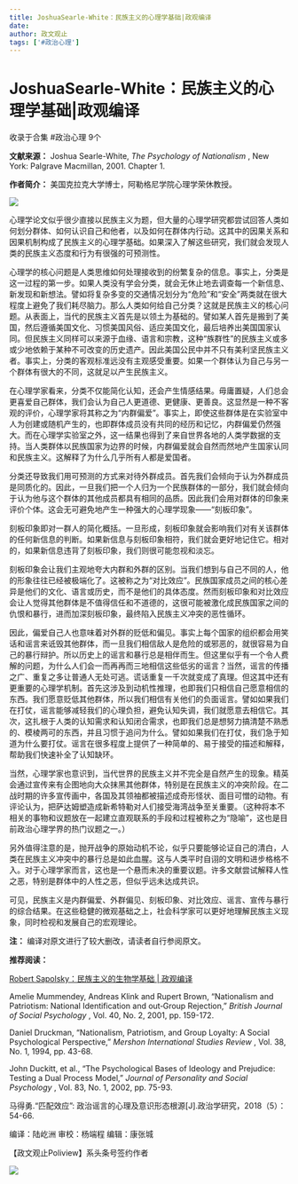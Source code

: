 ```yaml
---
title: JoshuaSearle-White：民族主义的心理学基础|政观编译
date: 
author: 政文观止
tags: ['#政治心理']
---
```

# JoshuaSearle-White：民族主义的心理学基础|政观编译


收录于合集 #政治心理 9个

**文献来源：** Joshua Searle-White, _The Psychology of Nationalism_ , New York:
Palgrave Macmillan, 2001. Chapter 1.

  

 **作者简介：** 美国克拉克大学博士，阿勒格尼学院心理学荣休教授。

![](/images/241/2.jpeg)

  

心理学论文似乎很少直接以民族主义为题，但大量的心理学研究都尝试回答人类如何划分群体、如何认识自己和他者，以及如何在群体内行动。这其中的因果关系和因果机制构成了民族主义的心理学基础。如果深入了解这些研究，我们就会发现人类的民族主义态度和行为有很强的可预测性。

  

心理学的核心问题是人类思维如何处理接收到的纷繁复杂的信息。事实上，分类是这一过程的第一步。如果人类没有学会分类，就会无休止地去调查每一个新信息、新发现和新想法。譬如将复杂多变的交通情况划分为“危险”和“安全”两类就在很大程度上避免了我们耗尽脑力。那么人类如何给自己分类？这就是民族主义的核心问题。从表面上，当代的民族主义首先是以领土为基础的。譬如某人首先是搬到了美国，然后遵循美国文化、习惯美国风俗、适应美国文化，最后培养出美国国家认同。但民族主义同样可以来源于血缘、语言和宗教，这种“族群性”的民族主义或多或少地依赖于某种不可改变的历史遗产。因此美国公民中并不只有美利坚民族主义者。事实上，分类的客观标准远没有主观感受重要。如果一个群体认为自己与另一个群体有很大的不同，这就足以产生民族主义。

  

在心理学家看来，分类不仅能简化认知，还会产生情感结果。毋庸置疑，人们总会更喜爱自己群体，我们会认为自己人更道德、更健康、更善良。这显然是一种不客观的评价，心理学家将其称之为“内群偏爱”。事实上，即使这些群体是在实验室中人为创建或随机产生的，也即群体成员没有共同的经历和记忆，内群偏爱仍然强大。而在心理学实验室之外，这一结果也得到了来自世界各地的人类学数据的支持。当人类群体以民族国家为边界的时候，内群偏爱就会自然而然地产生国家认同和民族主义。这解释了为什么几乎所有人都是爱国者。

  

分类还导致我们用可预测的方式来对待外群成员。首先我们会倾向于认为外群成员是同质化的。因此，一旦我们把一个人归为一个民族群体的一部分，我们就会倾向于认为他与这个群体的其他成员都具有相同的品质。因此我们会用对群体的印象来评价个体。这会无可避免地产生一种强大的心理学现象——“刻板印象”。

  

刻板印象即对一群人的简化概括。一旦形成，刻板印象就会影响我们对有关该群体的任何新信息的判断。如果新信息与刻板印象相符，我们就会更好地记住它。相对的，如果新信息违背了刻板印象，我们则很可能忽视和淡忘。

  

刻板印象会让我们主观地夸大内群和外群的区别。当我们想到与自己不同的人，他的形象往往已经被极端化了。这被称之为“对比效应”。民族国家成员之间的核心差异是他们的文化、语言或历史，而不是他们的具体态度。然而刻板印象和对比效应会让人觉得其他群体是不值得信任和不道德的，这很可能被激化成民族国家之间的仇恨和暴行，进而加深刻板印象，最终陷入民族主义冲突的恶性循环。

  

因此，偏爱自己人也意味着对外群的贬低和偏见。事实上每个国家的组织都会用笑话和谣言来诋毁其他群体，而一旦我们相信敌人是危险的或邪恶的，就很容易为自己的暴行辩护。所以历史上的谣言和暴行总是相伴而生。但这里似乎有一个令人费解的问题，为什么人们会一而再再而三地相信这些低劣的谣言？当然，谣言的传播之广、重复之多让普通人无处可逃。谎话重复一千次就变成了真理。但这其中还有更重要的心理学机制。首先这涉及到动机性推理，也即我们只相信自己愿意相信的东西。我们愿意贬低其他群体，所以我们相信有关他们的负面谣言。譬如如果我们在打仗，谣言能够减轻我们的心理负担，避免认知失调，我们就愿意去相信它。其次，这扎根于人类的认知需求和认知闭合需求，也即我们总是想努力搞清楚不熟悉的、模棱两可的东西，并且习惯于追问为什么。譬如如果我们在打仗，我们急于知道为什么要打仗。谣言在很多程度上提供了一种简单的、易于接受的描述和解释，帮助我们快速补全了认知缺环。

  

当然，心理学家也意识到，当代世界的民族主义并不完全是自然产生的现象。精英会通过宣传来有企图地向大众抹黑其他群体，特别是在民族主义的冲突阶段。在二战时期的许多宣传画中，各国及其领袖都被描述成奇形怪状、面目可憎的动物。有评论认为，把萨达姆塑造成新希特勒对人们接受海湾战争至关重要。（这种将本不相关的事物和议题放在一起建立直观联系的手段和过程被称之为“隐喻”，这也是目前政治心理学界的热门议题之一。）

  

另外值得注意的是，抛开战争的原始动机不论，似乎只要能够论证自己的清白，人类在民族主义冲突中的暴行总是如此血腥。这与人类平时自诩的文明和进步格格不入。对于心理学家而言，这也是一个悬而未决的重要议题。许多文献尝试解释人性之恶，特别是群体中的人性之恶，但似乎远未达成共识。

  

可见，民族主义是内群偏爱、外群偏见、刻板印象、对比效应、谣言、宣传与暴行的综合结果。在这些稳健的微观基础之上，社会科学家可以更好地理解民族主义现象，同时检视和发展自己的宏观理论。

  

 **注：** 编译对原文进行了较大删改，请读者自行参阅原文。

  

 **推荐阅读：**

  

[Robert Sapolsky：民族主义的生物学基础 |
政观编译](http://mp.weixin.qq.com/s?__biz=MzI5ODY0MTQ1OA==&mid=2247487531&idx=1&sn=a9f51b422979ad3d93c516f4a8f4ba96&chksm=eca3e176dbd468600644ff09a1980a9d33349289cf4207321ee4ddb601f0cdfc70d7f31a8820&scene=21#wechat_redirect)

  

Amelie Mummendey, Andreas Klink and Rupert Brown, “Nationalism and Patriotism:
National Identification and out‐Group Rejection,” _British Journal of Social
Psychology_ , Vol. 40, No. 2, 2001, pp. 159-172.

  

Daniel Druckman, “Nationalism, Patriotism, and Group Loyalty: A Social
Psychological Perspective,” _Mershon International Studies Review_ , Vol. 38,
No. 1, 1994, pp. 43-68.

  

John Duckitt, et al., “The Psychological Bases of Ideology and Prejudice:
Testing a Dual Process Model,” _Journal of Personality and Social Psychology_
, Vol. 83, No. 1, 2002, pp. 75-93.

  

马得勇.“匹配效应”: 政治谣言的心理及意识形态根源[J].政治学研究，2018（5）：54-66.

  

编译：陆屹洲 审校：杨端程 编辑：康张城

【政文观止Poliview】系头条号签约作者

  

![](/images/241/3.jpeg)

  

